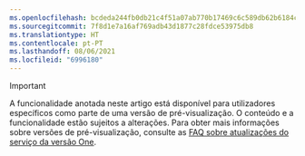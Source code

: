```yaml
---
ms.openlocfilehash: bcdeda244fb0db21c4f51a07ab770b17469c6c589db62b6184c78245c4ba2ca5
ms.sourcegitcommit: 7f8d1e7a16af769adb43d1877c28fdce53975db8
ms.translationtype: HT
ms.contentlocale: pt-PT
ms.lasthandoff: 08/06/2021
ms.locfileid: "6996180"
---
```

> [!IMPORTANT]
> A funcionalidade anotada neste artigo está disponível para utilizadores específicos como parte de uma versão de pré-visualização. O conteúdo e a funcionalidade estão sujeitos a alterações. Para obter mais informações sobre versões de pré-visualização, consulte as [FAQ sobre atualizações do serviço da versão One](/dynamics365/unified-operations/fin-and-ops/get-started/one-version).